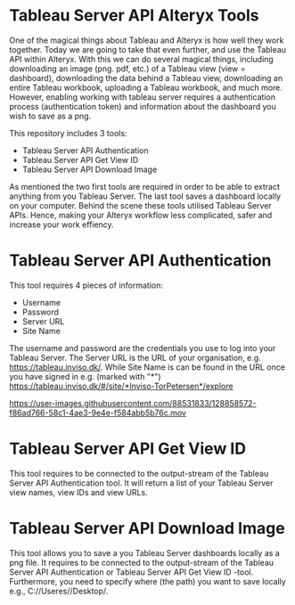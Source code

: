 # Tableau Server API Alteryx Tools


One of the magical things about Tableau and Alteryx is how well they work together. Today we are going to take that even further, and use the Tableau API within Alteryx. With this we can do several magical things, including downloading an image (png. pdf, etc.) of a Tableau view (view = dashboard), downloading the data behind a Tableau view, downloading an entire Tableau workbook, uploading a Tableau workbook, and much more. However, enabling working with tableau server requires a authentication process (authentication token) and information about the dashboard you wish to save as a png. 

This repository includes 3 tools:

* Tableau Server API Authentication
* Tableau Server API Get View ID 
* Tableau Server API Download Image 

As mentioned the two first tools are required in order to be able to extract anything from you Tableau Server. The last tool saves a dashboard locally on your computer. Behind the scene these tools utilised Tableau Server APIs. Hence, making your Alteryx workflow less complicated, safer and increase your work effiency. 

# Tableau Server API Authentication

This tool requires 4 pieces of information: 
* Username 
* Password 
* Server URL 
* Site Name

The username and password are the credentials you use to log into your Tableau Server. The Server URL is the URL of your organisation, e.g. https://tableau.inviso.dk/. While Site Name is can be found in the URL once you have signed in e.g. (marked with "*") https://tableau.inviso.dk/#/site/*Inviso-TorPetersen*/explore




https://user-images.githubusercontent.com/88531833/128858572-f86ad766-58c1-4ae3-9e4e-f584abb5b76c.mov

# Tableau Server API Get View ID 

This tool requires to be connected to the output-stream of the Tableau Server API Authentication tool. It will return a list of your Tableau Server view names, view IDs and view URLs. 


# Tableau Server API Download Image 

This tool allows you to save a you Tableau Server dashboards locally as a png file. It requires to be connected to the output-stream of the Tableau Server API Authentication or Tableau Server API Get View ID -tool. Furthermore, you need to specify where (the path) you want to save locally e.g., C://Useres/_<user>_/Desktop/_<name of file>_. 
